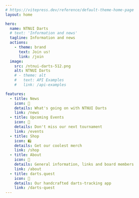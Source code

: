 ```yaml
---
# https://vitepress.dev/reference/default-theme-home-page
layout: home

hero:
  name: NTNUI Darts
  # text: 'Information and news'
  tagline: Information and news
  actions:
    - theme: brand
      text: Join us!
      link: /join
  image:
    src: /ntnui-darts-512.png
    alt: NTNUI Darts
    # - theme: alt
    #   text: API Examples
    #   link: /api-examples

features:
  - title: News
    icon: 📰
    details: What's going on with NTNUI Darts
    link: /news
  - title: Upcoming Events
    icon: 📆
    details: Don't miss our next tournament
    link: /events
  - title: Shop
    icon: 🛍️
    details: Get our coolest merch
    link: /shop
  - title: About
    icon: 🧭
    details: General information, links and board members
    link: /about
  - title: darts.quest
    icon: 📱
    details: Our handcrafted darts-tracking app
    link: /darts-quest
---
```


<script setup>
  import GamesChart from './components/GamesChart.vue'
  import EloTable from './components/EloTable.vue'
</script>

<br>
<br>

<EloTable/>

<br>
<br>

<GamesChart/>
